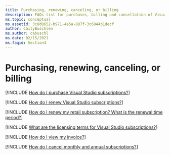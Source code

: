 ```yaml
---
title: Purchasing, renewing, canceling, or billing 
description: FAQs list for purchases, billing and cancellation of Visual Studio subscriptions.
ms.topic: conceptual
ms.assetid: 3c8d8652-b971-4a5a-887f-3c6944b1decf
author: CaityBuschlen
ms.author: cabuschl
ms.date: 02/15/2021
ms.faqid: Section4
---
```


# Purchasing, renewing, canceling, or billing

[!INCLUDE [How do I purchase Visual Studio subscriptions?](includes/how-to-purchase-subscriber.md)]  

[!INCLUDE [How do I renew Visual Studio subscriptions?](includes/how-to-renew-subscriptions.md)]  

[!INCLUDE [How do I renew my retail subscription? What is the renewal time period?](includes/renewal-period.md)]

[!INCLUDE [What are the licensing terms for Visual Studio subscriptions?](includes/licensing-terms.md)]  

[!INCLUDE [How do I view my invoice?](includes/how-to-view-invoice.md)]  

[!INCLUDE [How do I cancel monthly and annual subscriptions?](includes/cancel-cloud-subs.md)]  